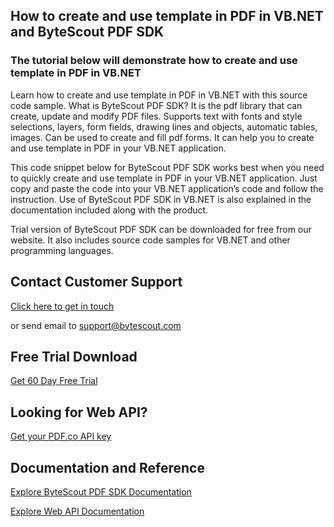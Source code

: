 ## How to create and use template in PDF in VB.NET and ByteScout PDF SDK

### The tutorial below will demonstrate how to create and use template in PDF in VB.NET

Learn how to create and use template in PDF in VB.NET with this source code sample. What is ByteScout PDF SDK? It is the pdf library that can create, update and modify PDF files. Supports text with fonts and style selections, layers, form fields, drawing lines and objects, automatic tables, images. Can be used to create and fill pdf forms. It can help you to create and use template in PDF in your VB.NET application.

This code snippet below for ByteScout PDF SDK works best when you need to quickly create and use template in PDF in your VB.NET application. Just copy and paste the code into your VB.NET application’s code and follow the instruction. Use of ByteScout PDF SDK in VB.NET is also explained in the documentation included along with the product.

Trial version of ByteScout PDF SDK can be downloaded for free from our website. It also includes source code samples for VB.NET and other programming languages.

## Contact Customer Support

[Click here to get in touch](https://bytescout.zendesk.com/hc/en-us/requests/new?subject=ByteScout%20PDF%20SDK%20Question)

or send email to [support@bytescout.com](mailto:support@bytescout.com?subject=ByteScout%20PDF%20SDK%20Question) 

## Free Trial Download

[Get 60 Day Free Trial](https://bytescout.com/download/web-installer?utm_source=github-readme)

## Looking for Web API? 

[Get your PDF.co API key](https://pdf.co/documentation/api?utm_source=github-readme)

## Documentation and Reference

[Explore ByteScout PDF SDK Documentation](https://bytescout.com/documentation/index.html?utm_source=github-readme)

[Explore Web API Documentation](https://pdf.co/documentation/api?utm_source=github-readme)